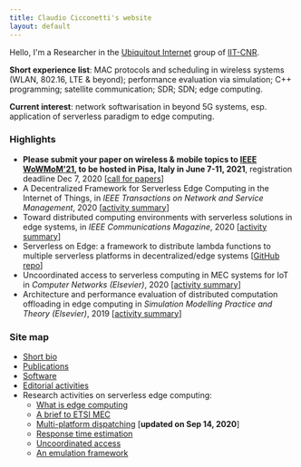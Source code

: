 ```yaml
---
title: Claudio Cicconetti's website
layout: default
---
```


Hello, I'm a Researcher in the [Ubiquitout Internet](http://cnd.iit.cnr.it/) group of [IIT-CNR](http://www.iit.cnr.it/).

**Short experience list**: MAC protocols and scheduling in wireless systems (WLAN, 802.16, LTE & beyond); performance evaluation via simulation; C++ programming; satellite communication; SDR; SDN; edge computing.

**Current interest**: network softwarisation in beyond 5G systems, esp. application of serverless paradigm to edge computing.

### Highlights

- **Please submit your paper on wireless & mobile topics to [IEEE WoWMoM'21](http://wowmom2021.iit.cnr.it/), to be hosted in Pisa, Italy in June 7-11, 2021**, registration deadline Dec 7, 2020 [[call for papers](http://wowmom2021.iit.cnr.it/call_for_papers.html)]
- A Decentralized Framework for Serverless Edge Computing in the Internet of Things, in _IEEE Transactions on Network and Service Management_, 2020 [[activity summary](cloudcom2018.md)]
- Toward distributed computing environments with serverless solutions in edge systems, in _IEEE Communications Magazine_, 2020 [[activity summary](serverless-etsi.md)]
- Serverless on Edge: a framework to distribute lambda functions to multiple serverless platforms in decentralized/edge systems [[GitHub repo](https://github.com/ccicconetti/serverlessonedge)]
- Uncoordinated access to serverless computing in MEC systems for IoT in _Computer Networks (Elsevier)_, 2020 [[activity summary](uncoord.md)]
- Architecture and performance evaluation of distributed computation offloading in edge computing in _Simulation Modelling Practice and Theory (Elsevier)_, 2019 [[activity summary](simpat.md)]

### Site map

- [Short bio](bio.md)
- [Publications](publications.md)
- [Software](software.md)
- [Editorial activities](editorial.md)
- Research activities on serverless edge computing:
  - [What is edge computing](edgecomputing.md)
  - [A brief to ETSI MEC](serverless-etsi.md)
  - [Multi-platform dispatching](cloudcom2018.md) [**updated on Sep 14, 2020**]
  - [Response time estimation](percom2019.md)
  - [Uncoordinated access](uncoord.md)
  - [An emulation framework](simpat.md)